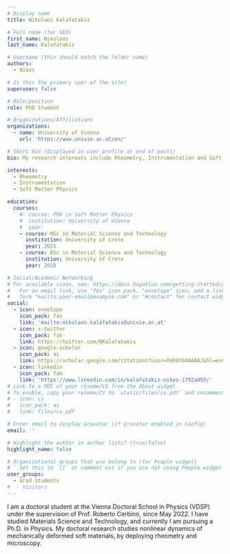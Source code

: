 ```yaml
---
# Display name
title: Nikolaos Kalafatakis

# Full name (for SEO)
first_name: Nikolaos
last_name: Kalafatakis

# Username (this should match the folder name)
authors:
  - Nikos

# Is this the primary user of the site?
superuser: false

# Role/position
role: PhD Student

# Organizations/Affiliations
organizations:
  - name: University of Vienna
    url: 'https://www.univie.ac.at/en/'

# Short bio (displayed in user profile at end of posts)
bio: My research interests include Rheometry, Instrumentation and Soft Matter Physics.

interests:
  - Rheometry
  - Instrumentation
  - Soft Matter Physics

education:
  courses:
    #- course: PhD in Soft Matter Physics
    #  institution: University of Vienna
    #  year: 
    - course: MSc in Material Science and Technology
      institution: University of Crete
      year: 2021
    - course: BSc in Material Science and Technology
      institution: University of Crete
      year: 2018

# Social/Academic Networking
# For available icons, see: https://docs.hugoblox.com/getting-started/page-builder/#icons
#   For an email link, use "fas" icon pack, "envelope" icon, and a link in the
#   form "mailto:your-email@example.com" or "#contact" for contact widget.
social:
  - icon: envelope
    icon_pack: fas
    link: 'mailto:nikolaos.kalafatakis@univie.ac.at'
  - icon: x-twitter
    icon_pack: fab
    link: https://twitter.com/NKalafatakis
  - icon: google-scholar
    icon_pack: ai
    link: https://scholar.google.com/citations?user=XeR8fO4AAAAJ&hl=en&oi=ao
  - icon: linkedin
    icon_pack: fab
    link: 'https://www.linkedin.com/in/kalafatakis-nikos-1792a055/'
# Link to a PDF of your resume/CV from the About widget.
# To enable, copy your resume/CV to `static/files/cv.pdf` and uncomment the lines below.
# - icon: cv
#   icon_pack: ai
#   link: files/cv.pdf

# Enter email to display Gravatar (if Gravatar enabled in Config)
email: ''

# Highlight the author in author lists? (true/false)
highlight_name: false

# Organizational groups that you belong to (for People widget)
#   Set this to `[]` or comment out if you are not using People widget.
user_groups:
  - Grad Students
#  - Visitors
---
```


I am a doctoral student at the Vienna Doctoral School in Physics (VDSP) under the supervision of Prof. Roberto Cerbino, since May 2022. I have studied Materials Science and Technology, and currently I am pursuing a Ph.D. in Physics. My doctoral research studies nonlinear dynamics of mechanically deformed soft materials, by deploying rheometry and microscopy.
